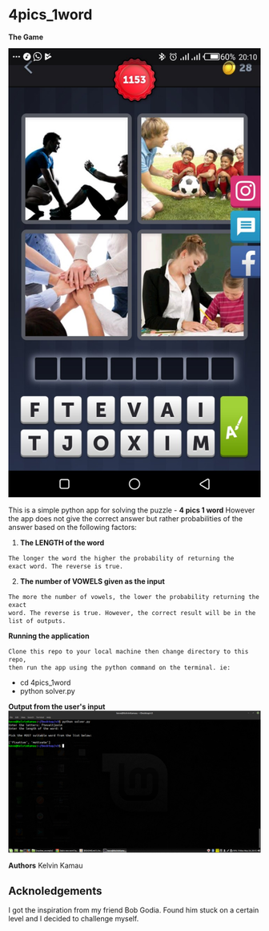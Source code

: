 # 4pics_1word

**The Game**

![alt text](https://github.com/KelvinMuthama/4pics_1word/blob/master/IMG-20190524-WA0005.jpg)

This is a simple python app for solving the puzzle - **4 pics 1 word**
However the app does not give the correct answer but rather probabilities 
of the answer based on the following factors:
1. **The LENGTH of the word**
```
The longer the word the higher the probability of returning the 
exact word. The reverse is true.
```

2. **The number of VOWELS given as the input**
```
The more the number of vowels, the lower the probability returning the exact 
word. The reverse is true. However, the correct result will be in the list of outputs.
```
**Running the application**
```
Clone this repo to your local machine then change directory to this repo,
then run the app using the python command on the terminal. ie:
```
* cd 4pics_1word
* python solver.py

**Output from the user's input**
![alt](https://github.com/KelvinMuthama/4pics_1word/blob/master/Screenshot%20from%202019-05-24%2020-15-28.png)


**Authors**
Kelvin Kamau

## Acknoledgements
I got the inspiration from my friend Bob Godia. Found him stuck on a certain level and
I decided to challenge myself.






